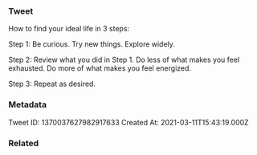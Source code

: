 ### Tweet
How to find your ideal life in 3 steps:

Step 1: Be curious. Try new things. Explore widely.

Step 2: Review what you did in Step 1. Do less of what makes you feel exhausted. Do more of what makes you feel energized.

Step 3: Repeat as desired.

### Metadata
Tweet ID: 1370037627982917633
Created At: 2021-03-11T15:43:19.000Z

### Related


